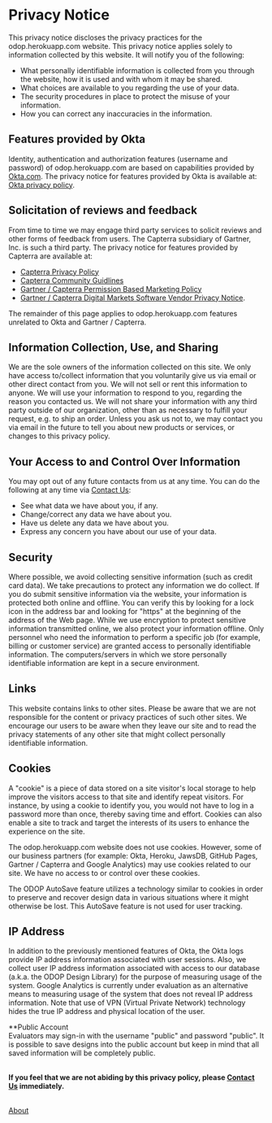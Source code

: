 # Privacy Notice

This privacy notice discloses the privacy practices for the odop.herokuapp.com website. 
This privacy notice applies solely to information collected by this website. 
It will notify you of the following:   
* What personally identifiable information is collected from you through the website, how it is used and with whom it may be shared.
* What choices are available to you regarding the use of your data.
* The security procedures in place to protect the misuse of your information.
* How you can correct any inaccuracies in the information.   
   
## Features provided by Okta   
Identity, authentication and authorization features (username and password) of odop.herokuapp.com are 
based on capabilities provided by [Okta.com](https://www.okta.com/).
The privacy notice for features provided by Okta is available at: [Okta privacy policy](https://www.okta.com/privacy-policy/).  

## Solicitation of reviews and feedback   
From time to time we may engage third party services to solicit reviews and other forms of feedback from users.
The Capterra subsidiary of Gartner, Inc. is such a third party.
The privacy notice for features provided by Capterra are available at:  
 - [Capterra Privacy Policy](https://www.capterra.com/legal/privacy-policy)  
 - [Capterra Community Guidlines](https://www.capterra.com/reviews/guidelines)   
 - [Gartner / Capterra Permission Based Marketing Policy](https://digital-markets.gartner.com/Permission-Based-Marketing-Policy) 
 - [Gartner / Capterra Digital Markets Software Vendor Privacy Notice](https://www.gartner.com/en/digital-markets/privacy-policy). 

The remainder of this page applies to odop.herokuapp.com features unrelated to Okta and Gartner / Capterra.
   
## Information Collection, Use, and Sharing   
We are the sole owners of the information collected on this site. 
We only have access to/collect information that you voluntarily give us via email or other direct contact from you. 
We will not sell or rent this information to anyone.
We will use your information to respond to you, regarding the reason you contacted us. 
We will not share your information with any third party outside of our organization, other than as necessary to fulfill your request, e.g. to ship an order.
Unless you ask us not to, we may contact you via email in the future to tell you about new products or services, or changes to this privacy policy.

## Your Access to and Control Over Information   
You may opt out of any future contacts from us at any time. 
You can do the following at any time via [Contact Us](/docs/About/ContactUs.html):
* See what data we have about you, if any.
* Change/correct any data we have about you.
* Have us delete any data we have about you.
* Express any concern you have about our use of your data.   

## Security   
Where possible, we avoid collecting sensitive information (such as credit card data). 
We take precautions to protect any information we do collect. 
If you do submit sensitive information via the website, your information is protected both online and offline.
You can verify this by looking for a lock icon in the address bar and looking for "https" at the beginning of the address of the Web page.
While we use encryption to protect sensitive information transmitted online, we also protect your information offline. 
Only personnel who need the information to perform a specific job (for example, billing or customer service) are granted access to personally identifiable information. 
The computers/servers in which we store personally identifiable information are kept in a secure environment.

## Links   
This website contains links to other sites. 
Please be aware that we are not responsible for the content or privacy practices of such other sites. 
We encourage our users to be aware when they leave our site and to read the privacy statements of any other site that might collect personally identifiable information.   

## Cookies   
A "cookie" is a piece of data stored on a site visitor's local storage to help improve the visitors access to that site and identify repeat visitors. 
For instance, by using a cookie to identify you, you would not have to log in a password more than once, thereby saving time and effort. 
Cookies can also enable a site to track and target the interests of its users to enhance the experience on the site. 

The odop.herokuapp.com website does not use cookies. 
However, some of our business partners 
(for example: Okta, Heroku, JawsDB, GitHub Pages, Gartner / Capterra and Google Analytics) 
may use cookies related to our site.
We have no access to or control over these cookies.   

The ODOP AutoSave feature utilizes a technology similar to cookies in order to preserve and recover design data 
in various situations where it might otherwise be lost.
This AutoSave feature is not used for user tracking.

## IP Address   
In addition to the previously mentioned features of Okta,
the Okta logs provide IP address information associated with user sessions.
Also, we collect user IP address information associated with access to our database (a.k.a. the ODOP Design Library) 
for the purpose of measuring usage of the system.
Google Analytics is currently under evaluation as an alternative means to measuring usage of the system
that does not reveal IP address information.
Note that use of VPN (Virtual Private Network) technology hides the true IP address and physical location of the user.

**Public Account   
Evaluators may sign-in with the username "public" and password "public".
It is possible to save designs into the public account but keep in mind that all saved information will be completely public.   

   
&nbsp;   
**If you feel that we are not abiding by this privacy policy, please [Contact Us](/docs/About/ContactUs.html) immediately.** 
   
&nbsp;   
[About](/docs/About)   
